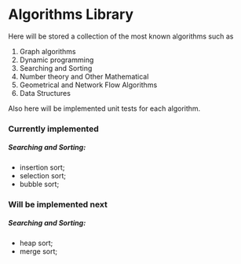 # Algorithms Library

Here will be stored a collection of the most known algorithms such as

1. Graph algorithms
2. Dynamic programming
3. Searching and Sorting
4. Number theory and Other Mathematical
5. Geometrical and Network Flow Algorithms
6. Data Structures

Also here will be implemented unit tests for each algorithm.

### Currently implemented
##### Searching and Sorting:
- insertion sort;
- selection sort;
- bubble sort;


### Will be implemented next
##### Searching and Sorting:
- heap sort;
- merge sort;